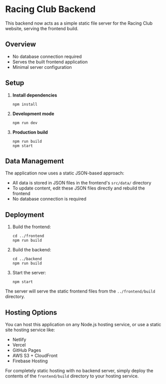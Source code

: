 # Racing Club Backend

This backend now acts as a simple static file server for the Racing Club website, serving the frontend build.

## Overview

- No database connection required
- Serves the built frontend application
- Minimal server configuration

## Setup

1. **Install dependencies**
   ```
   npm install
   ```

2. **Development mode**
   ```
   npm run dev
   ```

3. **Production build**
   ```
   npm run build
   npm start
   ```

## Data Management

The application now uses a static JSON-based approach:

- All data is stored in JSON files in the frontend's `src/data/` directory
- To update content, edit these JSON files directly and rebuild the frontend
- No database connection is required

## Deployment

1. Build the frontend:
   ```
   cd ../frontend
   npm run build
   ```

2. Build the backend:
   ```
   cd ../backend
   npm run build
   ```

3. Start the server:
   ```
   npm start
   ```

The server will serve the static frontend files from the `../frontend/build` directory.

## Hosting Options

You can host this application on any Node.js hosting service, or use a static site hosting service like:

- Netlify
- Vercel
- GitHub Pages
- AWS S3 + CloudFront
- Firebase Hosting

For completely static hosting with no backend server, simply deploy the contents of the `frontend/build` directory to your hosting service. 